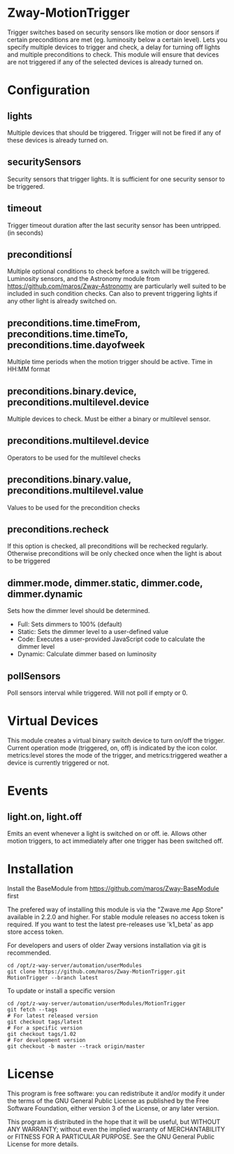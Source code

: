 # Zway-MotionTrigger

Trigger switches based on security sensors like motion or door sensors if
certain preconditions are met (eg. luminosity below a certain level). Lets you
specify  multiple devices to trigger and check, a delay for turning off lights
and multiple preconditions to check. This module will ensure that devices are
not triggered if any of the selected devices is already turned on.

# Configuration

## lights

Multiple devices that should be triggered. Trigger will not be fired if any
of these devices is already turned on.

## securitySensors

Security sensors that trigger lights. It is sufficient for one security
sensor to be triggered.

## timeout

Trigger timeout duration after the last security sensor has been untripped.
(in seconds)

## preconditionsÍ

Multiple optional conditions to check before a switch will be triggered.
Luminosity sensors, and the Astronomy module from
https://github.com/maros/Zway-Astronomy are particularly well suited to
be included in such condition checks. Can also to prevent triggering lights
if any other light is already switched on.

## preconditions.time.timeFrom, preconditions.time.timeTo, preconditions.time.dayofweek

Multiple time periods when the motion trigger should be active.
Time in HH:MM format

## preconditions.binary.device, preconditions.multilevel.device

Multiple devices to check. Must be either a binary or multilevel sensor.

## preconditions.multilevel.device

Operators to be used for the multilevel checks

## preconditions.binary.value, preconditions.multilevel.value

Values to be used for the precondition checks

## preconditions.recheck

If this option is checked, all preconditions will be rechecked regularly.
Otherwise preconditions will be only checked once when the light is about
to be triggered

## dimmer.mode, dimmer.static, dimmer.code, dimmer.dynamic

Sets how the dimmer level should be determined.

* Full: Sets dimmers to 100% (default)
* Static: Sets the dimmer level to a user-defined value
* Code: Executes a user-provided JavaScript code to calculate the dimmer level
* Dynamic: Calculate dimmer based on luminosity

## pollSensors

Poll sensors interval while triggered. Will not poll if empty or 0.

# Virtual Devices

This module creates a virtual binary switch device to turn on/off the trigger.
Current operation mode (triggered, on, off) is indicated by the icon color.
metrics:level stores the mode of the trigger, and metrics:triggered weather
a device is currently triggered or not.

# Events

## light.on, light.off

Emits an event whenever a light is switched on or off. ie. Allows other
motion triggers, to act immediately after one trigger has been switched
off.

# Installation

Install the BaseModule from https://github.com/maros/Zway-BaseModule first

The prefered way of installing this module is via the "Zwave.me App Store"
available in 2.2.0 and higher. For stable module releases no access token is
required. If you want to test the latest pre-releases use 'k1_beta' as
app store access token.

For developers and users of older Zway versions installation via git is
recommended.

```shell
cd /opt/z-way-server/automation/userModules
git clone https://github.com/maros/Zway-MotionTrigger.git MotionTrigger --branch latest
```

To update or install a specific version
```shell
cd /opt/z-way-server/automation/userModules/MotionTrigger
git fetch --tags
# For latest released version
git checkout tags/latest
# For a specific version
git checkout tags/1.02
# For development version
git checkout -b master --track origin/master
```

# License

This program is free software: you can redistribute it and/or modify
it under the terms of the GNU General Public License as published by
the Free Software Foundation, either version 3 of the License, or any
later version.

This program is distributed in the hope that it will be useful,
but WITHOUT ANY WARRANTY; without even the implied warranty of
MERCHANTABILITY or FITNESS FOR A PARTICULAR PURPOSE. See the
GNU General Public License for more details.
